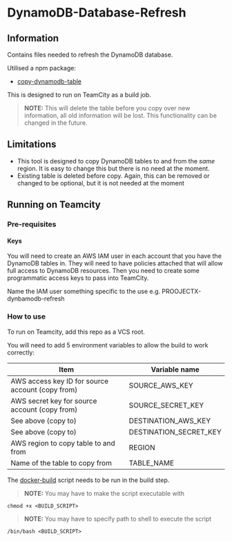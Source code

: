 # DynamoDB-Database-Refresh
## Information
Contains files needed to refresh the DynamoDB database.

Utilised a npm package:
 - [copy-dynamodb-table](https://www.npmjs.com/package/copy-dynamodb-table)

This is designed to run on TeamCity as a build job.

>**NOTE:** This will delete the table before you copy over new information, all old information will be lost. This functionality can be changed in the future.

## Limitations
- This tool is designed to copy DynamoDB tables to and from the _same_ region. It is easy to change this but there is no need at the moment.
- Existing table is deleted before copy. Again, this can be removed or changed to be optional, but it is not needed at the moment

## Running on Teamcity

### Pre-requisites
#### Keys
You will need to create an AWS IAM user in each account that you have the DynamoDB tables in. They will need to have policies attached that will allow full access to DynamoDB resources. Then you need to create some programmatic access keys to pass into TeamCity.

Name the IAM user something specific to the use e.g. PROOJECTX-dynbamodb-refresh

### How to use
To run on Teamcity, add this repo as a VCS root.

You will need to add 5 environment variables to allow the build to work correctly:

|Item | Variable name|
|-----|--------------|
|AWS access key ID for source account (copy from)|SOURCE_AWS_KEY| 
|AWS secret key for source account (copy from)| SOURCE_SECRET_KEY|
|See above (copy to)|DESTINATION_AWS_KEY|
|See above (copy to)|DESTINATION_SECRET_KEY|
|AWS region to copy table to and from|REGION|
|Name of the table to copy from|TABLE_NAME|

The [docker-build](docker-build.sh) script needs to be run in the build step.
>**NOTE:** You may have to make the script executable with 
```
chmod +x <BUILD_SCRIPT>
```
>**NOTE:** You may have to specify path to shell to execute the script
```
/bin/bash <BUILD_SCRIPT>
```

